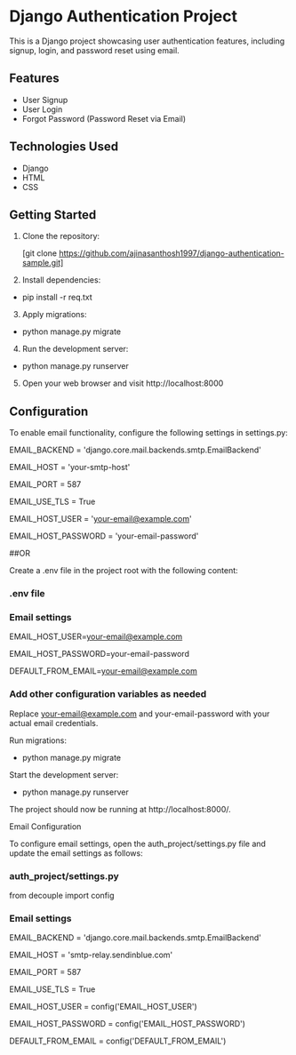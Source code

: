 # Django Authentication Project

This is a Django project showcasing user authentication features, including signup, login, and password reset using email.

## Features

- User Signup
- User Login
- Forgot Password (Password Reset via Email)

## Technologies Used

- Django
- HTML
- CSS

## Getting Started

1. Clone the repository:

   [git clone https://github.com/ajinasanthosh1997/django-authentication-sample.git]
   
2. Install dependencies:

- pip install -r req.txt
 
3. Apply migrations:

- python manage.py migrate
  
4. Run the development server:

- python manage.py runserver
  
5. Open your web browser and visit http://localhost:8000

## Configuration
To enable email functionality, configure the following settings in settings.py:

EMAIL_BACKEND = 'django.core.mail.backends.smtp.EmailBackend'

EMAIL_HOST = 'your-smtp-host'

EMAIL_PORT = 587

EMAIL_USE_TLS = True

EMAIL_HOST_USER = 'your-email@example.com'

EMAIL_HOST_PASSWORD = 'your-email-password'

##OR

Create a .env file in the project root with the following content:

### .env file

### Email settings
EMAIL_HOST_USER=your-email@example.com

EMAIL_HOST_PASSWORD=your-email-password

DEFAULT_FROM_EMAIL=your-email@example.com

### Add other configuration variables as needed

Replace your-email@example.com and your-email-password with your actual email credentials.

Run migrations:

- python manage.py migrate
  
Start the development server:

- python manage.py runserver
  
The project should now be running at http://localhost:8000/.

Email Configuration

To configure email settings, open the auth_project/settings.py file and update the email settings as follows:


### auth_project/settings.py

from decouple import config

### Email settings

EMAIL_BACKEND = 'django.core.mail.backends.smtp.EmailBackend'

EMAIL_HOST = 'smtp-relay.sendinblue.com'

EMAIL_PORT = 587

EMAIL_USE_TLS = True

EMAIL_HOST_USER = config('EMAIL_HOST_USER')

EMAIL_HOST_PASSWORD = config('EMAIL_HOST_PASSWORD') 

DEFAULT_FROM_EMAIL = config('DEFAULT_FROM_EMAIL')
